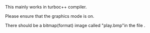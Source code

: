 This mainly works in turboc++ compiler.



Please ensure that the graphics mode is on.



There should be a bitmap(format) image called "play.bmp"in the file .

